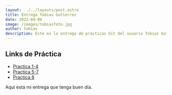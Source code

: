 ```yaml
---
layout: ../../layouts/post.astro
title: Entrega Tobias Gutierrez
date: 2022-04-06
image: /images/tobiasfoto.jpg
author: tobias
description: Este es la entrega de prácticas Git del usuario Tobias Gutierrez
---
```


## Links de Práctica

- [Practica 1-4](https://github.com/Tobias66Jags/primerpractica)
- [Practica 5-7](https://github.com/Tobias66Jags/Eleventy5-7)
- [Practica 8](https://github.com/Tobias66Jags/Tobias66Jags)

Aquí esta mi entrega que tenga buen día. 